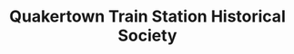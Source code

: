---
layout: repo
title: "Quakertown Train Station Historical Society"
id: 14708
permalink: repos/14708/
---